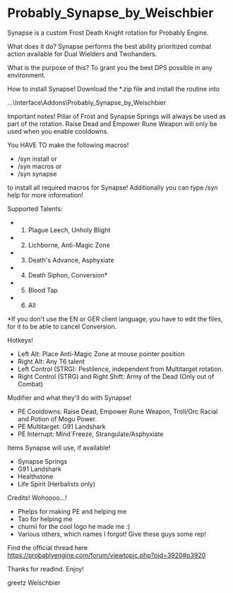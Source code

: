 Probably_Synapse_by_Weischbier
==============================

Synapse is a custom Frost Death Knight rotation for Probably Engine.

What does it do?
Synapse performs the best ability prioritized combat action available for Dual Wielders and Twohanders.

What is the purpose of this?
To grant you the best DPS possible in any environment.

How to install Synapse!
Download the *.zip file and install the routine into 

...\Interface\Addons\Probably_Synapse_by_Weischbier

Important notes!
Pillar of Frost and Synapse Springs will always be used as part of the rotation.
Raise Dead and Empower Rune Weapon will only be used when you enable cooldowns.

You HAVE TO make the following macros!
- /syn install or
- /syn macros or
- /syn synapse 

to install all required macros for Synapse!
Additionally you can type /syn help for more information!

Supported Talents:
- 1. Plague Leech, Unholy Blight
- 2. Lichborne, Anti-Magic Zone
- 3. Death's Advance, Asphyxiate
- 4. Death Siphon, Conversion*
- 5. Blood Tap
- 6. All

*If you don't use the EN or GER client language, you have to edit the files, for it to be able to cancel Conversion.

Hotkeys!
- Left Alt: Place Anti-Magic Zone at mouse pointer position
- Right Alt: Any T6 talent
- Left Control (STRG): Pestilence, independent from Multitarget rotation.
- Right Control (STRG) and Right Shift: Army of the Dead (Only out of Combat)

Modifier and what they'll do with Synapse!
- PE Cooldowns: Raise Dead, Empower Rune Weapon, Troll/Orc Racial and Potion of Mogu Power.
- PE Multitarget: G91 Landshark
- PE Interrupt: Mind´Freeze, Strangulate/Asphyxiate

Items Synapse will use, if available!
- Synapse Springs
- G91 Landshark
- Healthstone
- Life Spirit (Herbalists only)

Credits! Wohoooo...!
- Phelps for making PE and helping me
- Tao for helping me
- chumii for the cool logo he made me :)
- Various others, which names I forgot!
Give these guys some rep!

Find the official thread here https://probablyengine.com/forum/viewtopic.php?pid=3920#p3920

Thanks for readind. Enjoy!

greetz
Weischbier
